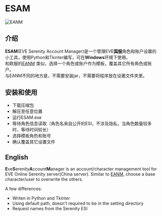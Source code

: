 # ESAM
![EANM](https://user-images.githubusercontent.com/14357052/125241009-3f019080-e32e-11eb-91c2-54b68e566ff3.JPG)

## 介绍
**ESAM**(EVE Serenity Account Manager)是一个管理EVE**国服**角色和账户设置的小工具，使用Python和Tkinter编写，可在**Windows**环境下使用。  
和欧服的[EANM](https://github.com/Bertral/EANM/) 类似，选择一个角色或账户作为模板，覆盖其它所有角色或账户。  
与EANM不同的地方是，不需要安装jar，不需要将程序放在设置文件夹里。

## 安装和使用
* 下载压缩包  
* 解压至任意位置
* 运行ESAM.exe
* 等待角色信息读取（角色名来自公开的ESI，不涉及隐私，当角色数量较多时，等待时间较长）
* 选择模板角色和账号
* 确认覆盖其它设置文件

## English
 **E**ve**S**erenity**A**ccount**M**anager is an account/character management tool for EVE Online Serenity server(China server). Similar to [EANM](https://github.com/Bertral/EANM/),
  choose a base character/user to overwrite the others.  
    
 A few differences:
* Writen in Python and Tkinter
* Using default path, doesn't required to be in the setting directory
* Request names from the Serenity ESI
